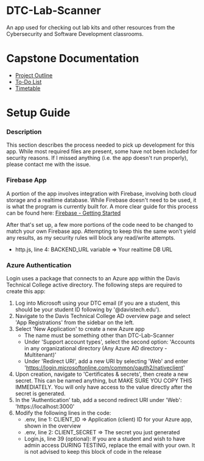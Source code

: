 # DTC-Lab-Scanner
An app used for checking out lab kits and other resources from the Cybersecurity and Software Development classrooms.

# Capstone Documentation
- [Project Outline](https://github.com/SafetyFlux/DTC-Lab-Scanner/blob/main/OUTLINE.md)
- [To-Do List](https://github.com/SafetyFlux/DTC-Lab-Scanner/blob/main/TODO.md)
- [Timetable](https://github.com/SafetyFlux/DTC-Lab-Scanner/blob/main/TIMETABLE.md)

# Setup Guide
### Description
This section describes the process needed to pick up development for this app. While most required files are present, some have not been included for security reasons. If I missed anything (i.e. the app doesn't run properly), please contact me with the issue.

### Firebase App
A portion of the app involves integration with Firebase, involving both cloud storage and a realtime database. While Firebase doesn't need to be used, it is what the program is currently built for. A more clear guide for this process can be found here: [Firebase - Getting Started](https://rnfirebase.io/)

After that's set up, a few more portions of the code need to be changed to match your own Firebase app. Attempting to keep this the same won't yield any results, as my security rules will block any read/write attempts.
- http.js, line 4: BACKEND_URL variable => Your realtime DB URL

### Azure Authentication
Login uses a package that connects to an Azure app within the Davis Technical College active directory. The following steps are required to create this app:
1. Log into Microsoft using your DTC email (if you are a student, this should be your student ID following by '@davistech.edu').
2. Navigate to the Davis Technical College AD overview page and select 'App Registrations' from the sidebar on the left.
3. Select 'New Application' to create a new Azure app
   - The name must be something other than DTC-Lab-Scanner
   - Under 'Support account types', select the second option: 'Accounts in any organizational directory (Any Azure AD directory - Multitenant)'
   - Under 'Redirect URI', add a new URI by selecting 'Web' and enter 'https://login.microsoftonline.com/common/oauth2/nativeclient'
4. Upon creation, navigate to 'Certificates & secrets', then create a new secret. This can be named anything, but MAKE SURE YOU COPY THIS IMMEDIATELY. You will only have access to the value directly after the secret is generated.
5. In the 'Authentication' tab, add a second redirect URI under 'Web': 'https://localhost:3000'
6. Modify the following lines in the code:
   - .env, line 1: CLIENT_ID => Application (client) ID for your Azure app, shown in the overview
   - .env, line 2: CLIENT_SECRET => The secret you just generated
   - Login.js, line 39 (optional): If you are a student and wish to have admin access DURING TESTING, replace the email with your own. It is not advised to keep this block of code in the release
